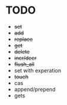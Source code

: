 # TODO
- ~~set~~
- ~~add~~
- ~~replace~~
- ~~get~~
- ~~delete~~
- ~~incr/decr~~
- ~~flush_all~~
- set with experation
- ~~touch~~
- cas
- append/prepend
- gets
